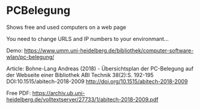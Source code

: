 # PCBelegung
Shows free and used computers on a web page 

You need to change URLS and IP numbers to your environmant...

Demo: https://www.umm.uni-heidelberg.de/bibliothek/computer-software-wlan/pc-belegung/

Article:
Bohne-Lang Andreas (2018) - 
Übersichtsplan der PC-Belegung auf der Webseite einer Bibliothek
ABI Technik 38(2):S. 192-195
DOI:10.1515/abitech-2018-2009 http://doi.org/10.1515/abitech-2018-2009  

Free PDF: https://archiv.ub.uni-heidelberg.de/volltextserver/27733/1/abitech-2018-2009.pdf
  
